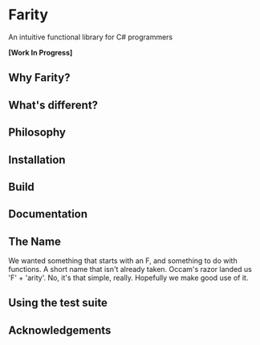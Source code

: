 # Farity
An intuitive functional library for C# programmers

**[Work In Progress]**

## Why Farity?

## What's different?

## Philosophy

## Installation

## Build

## Documentation

## The Name
We wanted something that starts with an F, and something to do with functions.
A short name that isn't already taken. Occam's razor landed us 'F' + 'arity'.
No, it's that simple, really. Hopefully we make good use of it.

## Using the test suite

## Acknowledgements
